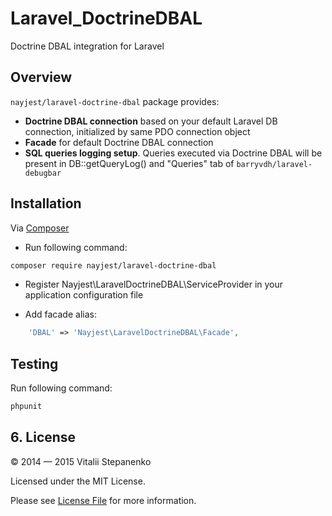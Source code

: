 Laravel_DoctrineDBAL
=======

Doctrine DBAL integration for Laravel

## Overview

`nayjest/laravel-doctrine-dbal` package provides:
* **Doctrine DBAL connection** based on your default Laravel DB connection, initialized by same PDO connection object
* **Facade** for default Doctrine DBAL connection
* **SQL queries logging setup**. Queries executed via Doctrine DBAL will be present in DB::getQueryLog() and "Queries" tab of `barryvdh/laravel-debugbar`

## Installation

Via [Composer](https://getcomposer.org)

* Run following command:
```bash
composer require nayjest/laravel-doctrine-dbal
```
* Register Nayjest\LaravelDoctrineDBAL\ServiceProvider in your application configuration file

* Add facade alias:

```php
    'DBAL' => 'Nayjest\LaravelDoctrineDBAL\Facade',
```

## Testing

Run following command:

```bash
phpunit
```

## 6. License

© 2014 — 2015 Vitalii Stepanenko

Licensed under the MIT License.

Please see [License File](LICENSE) for more information.
